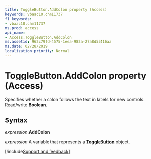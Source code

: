 ```yaml
---
title: ToggleButton.AddColon property (Access)
keywords: vbaac10.chm11737
f1_keywords:
- vbaac10.chm11737
ms.prod: access
api_name:
- Access.ToggleButton.AddColon
ms.assetid: 962c79fd-4575-1eea-982a-27a8d55416aa
ms.date: 02/28/2019
localization_priority: Normal
---
```



# ToggleButton.AddColon property (Access)

Specifies whether a colon follows the text in labels for new controls. Read/write **Boolean**.


## Syntax

_expression_.**AddColon**

_expression_ A variable that represents a **[ToggleButton](Access.ToggleButton.md)** object.




[!include[Support and feedback](~/includes/feedback-boilerplate.md)]
